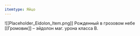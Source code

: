 ```yaml
---
itemtype: Яйцо
---
```

![[Placeholder_Eidolon_Item.png]]
Рожденный в грозовом небе [[Громовик]] – эйдолон маг. урона класса B.
